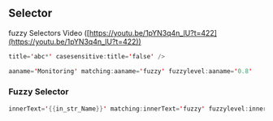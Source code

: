 ## Selector
fuzzy Selectors Video  ([https://youtu.be/1pYN3q4n_lU?t=422](https://youtu.be/1pYN3q4n_lU?t=422))

```java
title='abc*' casesensitive:title='false' />
```

```java
aaname='Monitoring' matching:aaname='fuzzy' fuzzylevel:aaname='0.8'
```
### Fuzzy Selector
```java
innerText='{{in_str_Name}}' matching:innerText='fuzzy' fuzzylevel:innerText='0.8' 
```


